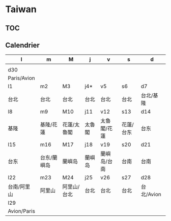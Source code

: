 # Taiwan
## TOC


## Calendrier
| l | m | M | j | v | s | d
| --- | --- | --- | --- | --- | --- | --- |
| |
| d30 |
| Paris/Avion |
| l1 | m2 | M3 | j4* | v5 | s6 | d7 |
| 台北| 台北 | 台北 | 台北 | 台北 | 台北 | 台北/基隆 |
| l8 | m9 | M10 | j11 | v12 | s13 | d14 |
| 基隆 | 基隆/花蓮 | 花蓮/太魯閣 | 太魯閣 | 太魯閣/花蓮 | 花蓮/台东| 台东 |
| l15 | m16 | M17 | j18 | v19 | s20 | d21
| 台东 | 台东/蘭嶼岛 | 蘭嶼岛 | 蘭嶼岛 | 蘭嶼岛/台南 | 台南 | 台南 |
| l22 | m23 | M24 | j25 | v26 | s27 | d28
| 台南/阿里山 | 阿里山 | 阿里山/台北 | 台北| 台北 | 台北 | 台北/Avion |
| l29 |
| Avion/Paris |
